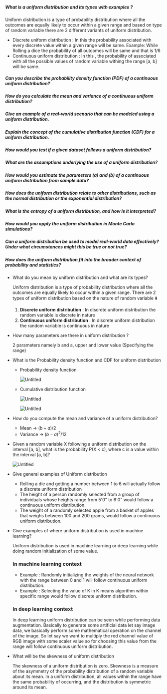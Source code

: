 
##### What is a uniform distribution and its types with examples ?

Uniform distribution is a type of probability distribution where all the outcomes are equally likely to occur within a given range and based on type of random variable there are 2 different variants of uniform distribution.

- Discrete uniform distribution : In this the probability associated with every discrete value within  a given range will be same. Example: While Rolling a dice the probability of all outcomes will be same and that is 1/6
- Continuous uniform distribution : In this , the probability of associated with all the possible values of random variable withing the range [a, b] will be same.

##### Can you describe the probability density function (PDF) of a continuous uniform distribution?

##### How do you calculate the mean and variance of a continuous uniform distribution?

##### Give an example of a real-world scenario that can be modeled using a uniform distribution.

##### Explain the concept of the cumulative distribution function (CDF) for a uniform distribution.

##### How would you test if a given dataset follows a uniform distribution?

##### What are the assumptions underlying the use of a uniform distribution?

##### How would you estimate the parameters \(a\) and \(b\) of a continuous uniform distribution from sample data?

##### How does the uniform distribution relate to other distributions, such as the normal distribution or the exponential distribution?

##### What is the entropy of a uniform distribution, and how is it interpreted?

##### How would you apply the uniform distribution in Monte Carlo simulations?

##### Can a uniform distribution be used to model real-world data effectively? Under what circumstances might this be true or not true?

##### How does the uniform distribution fit into the broader context of probability and statistics?



- What do you mean by uniform distribution and what are its types?
    
    Uniform distribution is a type of probability distribution where all the outcomes are equally likely to occur within a given range. There are 2 types of uniform distribution based on the nature of random variable ⬇️
    
    1. **Discrete uniform distribution** : In discrete uniform distribution the random variable is discrete in nature
    2. **Continuous uniform distribution** : In discrete uniform distribution the random variable is continuous in nature
- How many parameters are there in uniform distribution ?
    
    2 parameters namely b and a, upper and lower value (Specifying the range)
    
- What is the Probability density function and CDF for uniform distribution
    
    - Probability density function
        
        ![Untitled](https://prod-files-secure.s3.us-west-2.amazonaws.com/f18c412d-2627-4e64-9abf-1bc83d728162/b7de8798-584c-44a1-9a87-7260cc27d429/Untitled.png)
        
    - Cumulative distribution function
        
        ![Untitled](https://prod-files-secure.s3.us-west-2.amazonaws.com/f18c412d-2627-4e64-9abf-1bc83d728162/9a0332f8-28be-48c0-be88-8d4a38a37a99/Untitled.png)
        
        ![Untitled](https://prod-files-secure.s3.us-west-2.amazonaws.com/f18c412d-2627-4e64-9abf-1bc83d728162/831cefa8-76d5-46d1-902c-e749a46ed1a7/Untitled.png)
        
- How do you compute the mean and variance of a uniform distribution?
    
    - Mean → $(b+a)/2$
    - Variance → $(b-a)^2/12$
- Given a random variable X following a uniform distribution on the interval [a, b], what is the probability P(X < c), where c is a value within the interval [a, b]?
    
    ![Untitled](https://prod-files-secure.s3.us-west-2.amazonaws.com/f18c412d-2627-4e64-9abf-1bc83d728162/31d417b5-456d-4814-a565-19bd1afd5a02/Untitled.png)
    
- Give general examples of Uniform distribution
    
    - Rolling a die and getting a number between 1 to 6 will actually follow a discrete uniform distribution
    - The height of a person randomly selected from a group of individuals whose heights range from 5'0" to 6'0" would follow a continuous uniform distribution.
    - The weight of a randomly selected apple from a basket of apples that weighs between 100 and 200 grams, would follow a continuous uniform distribution.
- Give examples of where uniform distribution is used in machine learning?
    
    Uniform distribution is used in machine learning or deep learning while doing random initialization of some value.
    
    ### In machine learning context
    
    - Example : Randomly initializing the weights of the neural network with the range between 0 and 1 will follow continuous uniform distribution.
    - Example : Selecting the value of K in K means algorithm within specific range would follow discrete uniform distribution.
    
    ### In deep learning context
    
    In deep learning uniform distribution can be seen while performing data augmentation. Basically to generate some artificial data let say image data, we basically perform some mathematical operation on the channel of the image. So let say we want to multiply the red channel value of RGB image with some scaler value so for choosing this value from the range will follow continuous uniform distribution.
    
- What will be the skewness of uniform distribution
    
    The skewness of a uniform distribution is zero. Skewness is a measure of the asymmetry of the probability distribution of a random variable about its mean. In a uniform distribution, all values within the range have the same probability of occurring, and the distribution is symmetric around its mean.
    

